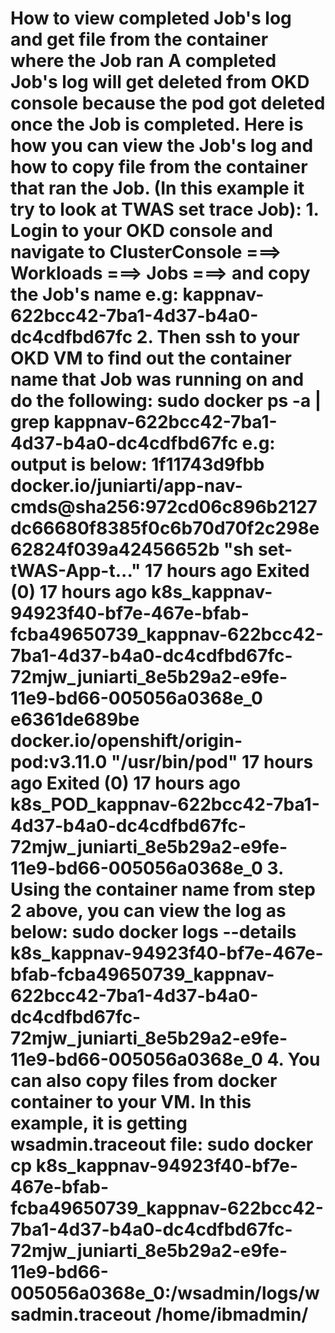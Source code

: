 # How to view completed Job's log and get file from the container where the Job ran A completed Job's log will get deleted from OKD console because the pod got deleted once the Job is completed. Here is how you can view the Job's log and how to copy file from the container that ran the Job. (In this example it try to look at TWAS set trace Job): 1. Login to your OKD console and navigate to ClusterConsole ===> Workloads ===> Jobs ===> and copy the Job's name e.g: **kappnav-622bcc42-7ba1-4d37-b4a0-dc4cdfbd67fc** 2. Then ssh to your OKD VM to find out the container name that Job was running on and do the following: sudo docker ps -a | grep kappnav-622bcc42-7ba1-4d37-b4a0-dc4cdfbd67fc e.g: output is below: 1f11743d9fbb docker.io/juniarti/app-nav-cmds@sha256:972cd06c896b2127dc66680f8385f0c6b70d70f2c298e62824f039a42456652b "sh set-tWAS-App-t..." 17 hours ago Exited (0) 17 hours ago **k8s_kappnav-94923f40-bf7e-467e-bfab-fcba49650739_kappnav-622bcc42-7ba1-4d37-b4a0-dc4cdfbd67fc-72mjw_juniarti_8e5b29a2-e9fe-11e9-bd66-005056a0368e_0** e6361de689be docker.io/openshift/origin-pod:v3.11.0 "/usr/bin/pod" 17 hours ago Exited (0) 17 hours ago k8s_POD_kappnav-622bcc42-7ba1-4d37-b4a0-dc4cdfbd67fc-72mjw_juniarti_8e5b29a2-e9fe-11e9-bd66-005056a0368e_0 3. Using the container name from step 2 above, you can view the log as below: sudo docker logs --details **k8s_kappnav-94923f40-bf7e-467e-bfab-fcba49650739_kappnav-622bcc42-7ba1-4d37-b4a0-dc4cdfbd67fc-72mjw_juniarti_8e5b29a2-e9fe-11e9-bd66-005056a0368e_0** 4. You can also copy files from docker container to your VM. In this example, it is getting wsadmin.traceout file: sudo docker cp **k8s_kappnav-94923f40-bf7e-467e-bfab-fcba49650739_kappnav-622bcc42-7ba1-4d37-b4a0-dc4cdfbd67fc-72mjw_juniarti_8e5b29a2-e9fe-11e9-bd66-005056a0368e_0**:/wsadmin/logs/wsadmin.traceout /home/ibmadmin/
